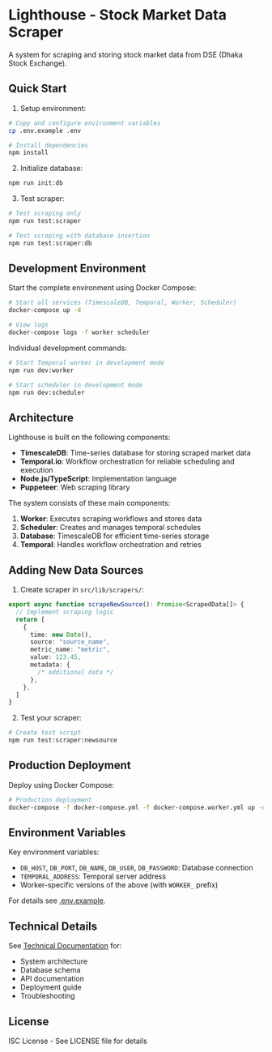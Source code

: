 # Lighthouse - Stock Market Data Scraper

A system for scraping and storing stock market data from DSE (Dhaka Stock Exchange).

## Quick Start

1. Setup environment:

```bash
# Copy and configure environment variables
cp .env.example .env

# Install dependencies
npm install
```

2. Initialize database:

```bash
npm run init:db
```

3. Test scraper:

```bash
# Test scraping only
npm run test:scraper

# Test scraping with database insertion
npm run test:scraper:db
```

## Development Environment

Start the complete environment using Docker Compose:

```bash
# Start all services (TimescaleDB, Temporal, Worker, Scheduler)
docker-compose up -d

# View logs
docker-compose logs -f worker scheduler
```

Individual development commands:

```bash
# Start Temporal worker in development mode
npm run dev:worker

# Start scheduler in development mode
npm run dev:scheduler
```

## Architecture

Lighthouse is built on the following components:

- **TimescaleDB**: Time-series database for storing scraped market data
- **Temporal.io**: Workflow orchestration for reliable scheduling and execution
- **Node.js/TypeScript**: Implementation language
- **Puppeteer**: Web scraping library

The system consists of these main components:

1. **Worker**: Executes scraping workflows and stores data
2. **Scheduler**: Creates and manages temporal schedules
3. **Database**: TimescaleDB for efficient time-series storage
4. **Temporal**: Handles workflow orchestration and retries

## Adding New Data Sources

1. Create scraper in `src/lib/scrapers/`:

```typescript
export async function scrapeNewSource(): Promise<ScrapedData[]> {
  // Implement scraping logic
  return [
    {
      time: new Date(),
      source: "source_name",
      metric_name: "metric",
      value: 123.45,
      metadata: {
        /* additional data */
      },
    },
  ]
}
```

2. Test your scraper:

```bash
# Create test script
npm run test:scraper:newsource
```

## Production Deployment

Deploy using Docker Compose:

```bash
# Production deployment
docker-compose -f docker-compose.yml -f docker-compose.worker.yml up -d
```

## Environment Variables

Key environment variables:

- `DB_HOST`, `DB_PORT`, `DB_NAME`, `DB_USER`, `DB_PASSWORD`: Database connection
- `TEMPORAL_ADDRESS`: Temporal server address
- Worker-specific versions of the above (with `WORKER_` prefix)

For details see [.env.example](./.env.example).

## Technical Details

See [Technical Documentation](./docs/TECHNICAL_README.md) for:

- System architecture
- Database schema
- API documentation
- Deployment guide
- Troubleshooting

## License

ISC License - See LICENSE file for details
